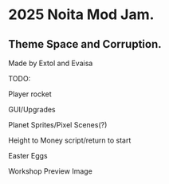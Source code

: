 # 2025 Noita Mod Jam.

## Theme Space and Corruption.
Made by Extol and Evaisa

TODO:

Player rocket

GUI/Upgrades

Planet Sprites/Pixel Scenes(?)

Height to Money script/return to start

Easter Eggs

Workshop Preview Image

